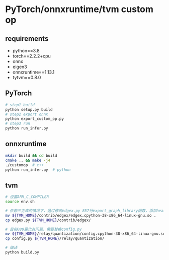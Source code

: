 # PyTorch/onnxruntime/tvm custom op

## requirements
- python==3.8
- torch==2.2.2+cpu
- onnx
- eigen3
- onnxruntime==1.13.1
- tytvm==0.8.0


## PyTorch

```bash
# step1 build
python setup.py build
# step2 export onnx
python export_custom_op.py
# step3 run
python run_infer.py
```

## onnxruntime

```bash
mkdir build && cd build
cmake .. && make -j4
./customop  # c++
python run_infer.py  # python
```

## tvm

```bash
# 设置ARM_C_COMPILER
source env.sh

# 依赖三方库的情况下，通过修改edgex.py 857行export_graph_library函数，添加header和lib
mv ${TVM_HOME}/contrib/edgex/edgex.cpython-38-x86_64-linux-gnu.so .
cp edgex.py ${TVM_HOME}/contrib/edgex/

# 目前080量化有问题，需要替换config.py
mv ${TVM_HOME}/relay/quantization/config.cpython-38-x86_64-linux-gnu.so .
cp config.py ${TVM_HOME}/relay/quantization/

# 编译
python build.py
```